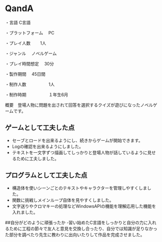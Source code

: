 # QandA
・言語              C言語

・プラットフォーム　 PC

・プレイ人数　     　1人

・ジャンル　        ノベルゲーム

・プレイ時間想定　   30分

・製作期間　         45日間

・制作人数　　　　　 1人

・制作時期　　　　　 １年生6月

概要　登場人物に問題を出されて回答を選択するクイズが遊びになったノベルゲームです。

## ゲームとして工夫した点
- セーブとロードを出来るようにし、続きからゲームが開始できます。
- Logの確認を出来るようにしました。
- テキストを一文字ずつ描画してしっかりと登場人物が話しているように見せるために工夫しました。

## プログラムとして工夫した点
- 構造体を使いシーンごとのテキストやキャラクターを管理しやすくしました。 
- 関数に挑戦しメインループ自体を見やすくしました。
- 文字送りやクロマキーの処理などWindowsAPIの機能を理解応用した機能を入れました。

##自分がどのように頑張ったか
-習い始めたC言語をしっかりと自分の力に入れるために工程の節々で友人と意見を交換し合ったり、自分では知識が足りなかった部分を調べたり先生に教わりに出向いたりして作品を完成させました。
